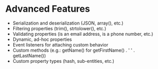 Advanced Features
=================

* Serialization and deserialization (JSON, array(), etc.)
* Filtering properties (trim(), strtolower(), etc.)
* Validating properties (is an email address, is a phone number, etc.)
* Dynamic, ad-hoc properties
* Event listeners for attaching custom behavior
* Custom methods (e.g.: getName() for getFirstName() . ' ' . getLastName())
* Custom property types (hash, sub-entities, etc.)
